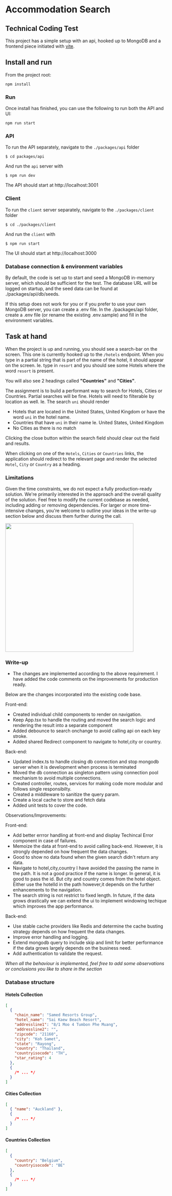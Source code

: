 # Accommodation Search

## Technical Coding Test

This project has a simple setup with an api, hooked up to MongoDB and a frontend piece initiated with [vite](https://vitejs.dev/).

## Install and run

From the project root:

```
npm install
```

### Run

Once install has finished, you can use the following to run both the API and UI:

```
npm run start
```

### API

To run the API separately, navigate to the `./packages/api` folder

```
$ cd packages/api
```

And run the `api` server with

```
$ npm run dev
```

The API should start at http://localhost:3001

### Client

To run the `client` server separately, navigate to the `./packages/client` folder

```
$ cd ./packages/client
```

And run the `client` with

```
$ npm run start
```

The UI should start at http://localhost:3000

### Database connection & environment variables

By default, the code is set up to start and seed a MongoDB in-memory server, which should be sufficient for the test. The database URL will be logged on startup, and the seed data can be found at ./packages/api/db/seeds.

If this setup does not work for you or if you prefer to use your own MongoDB server, you can create a .env file. In the ./packages/api folder, create a .env file (or rename the existing .env.sample) and fill in the environment variables.

## Task at hand

When the project is up and running, you should see a search-bar on the screen. This one is currently hooked up to the `/hotels` endpoint.
When you type in a partial string that is part of the name of the hotel, it should appear on the screen.
Ie. type in `resort` and you should see some Hotels where the word `resort` is present.

You will also see 2 headings called **"Countries"** and **"Cities"**.

The assignment is to build a performant way to search for Hotels, Cities or Countries.
Partial searches will be fine. Hotels will need to filterable by location as well.
Ie. The search `uni` should render

- Hotels that are located in the United States, United Kingdom or have the word `uni` in the hotel name.
- Countries that have `uni` in their name Ie. United States, United Kingdom
- No Cities as there is no match

Clicking the close button within the search field should clear out the field and results.

When clicking on one of the `Hotels`, `Cities` or `Countries` links, the application should redirect to the relevant page and render the selected `Hotel`, `City` or `Country` as a heading.

### Limitations

Given the time constraints, we do not expect a fully production-ready solution. We're primarily interested in the approach and the overall quality of the solution. 
Feel free to modify the current codebase as needed, including adding or removing dependencies. 
For larger or more time-intensive changes, you're welcome to outline your ideas in the write-up section below and discuss them further during the call.

<img src="./assets/search-example.png" width="400px" />

### Write-up

- The changes are implemented according to the above requirement. I have added the code comments on the improvements for production ready. 

Below are the changes incorporated into the existing code base.

Front-end:
- Created individual child components to render on navigation.
- Keep App.tsx to handle the routing and moved the search logic and rendering the result into a separate component
- Added debounce to search onchange to avoid calling api on each key stroke.
- Added shared Redirect component to navigate to hotel,city or country.

Back-end:
 - Updated index.ts to handle closing db connection and stop mongodb server when it is development when process is terminated
 - Moved the db connection as singleton pattern using connection pool mechanism to avoid multiple connections. 
 - Created controller, routes, services for making code more modular and follows single responsibilty.
 - Created a middleware to sanitize the query param.
 - Create a local cache to store and fetch data
 - Added unit tests to cover the code. 

Observations/Improvements:

Front-end:
- Add better errror handling at front-end and display Techincal Error component in case of failures.
- Memoize the data at front-end to avoid calling back-end. However, it is strongly depended on how frequent the data changes.
- Good to show no data found when the given search didn't return any data.
- Navigate to hotel,city,country I have avoided the passing the name in the path. It is not a good practice if the name is longer. In general, it is good to pass the id. But city and country comes from the hotel object. Either use the hotelId in the path however,it depends on the further enhancements to the navigation.
- The search string is not restrict to fixed length. In future, if the data grows drastically we can extend the ui to implement windowing techique which improves the app performance.

Back-end:
- Use stable cache providers like Redis and determine the cache busting strategy depends on how frequent the data changes.
- Improve error handling and logging.
- Extend mongodb query to include skip and limit for better performance if the data grows largely depends on the business need.
- Add authentication to validate the request. 



_When all the behaviour is implemented, feel free to add some observations or conclusions you like to share in the section_

### Database structure

#### Hotels Collection

```json
[
  {
    "chain_name": "Samed Resorts Group",
    "hotel_name": "Sai Kaew Beach Resort",
    "addressline1": "8/1 Moo 4 Tumbon Phe Muang",
    "addressline2": "",
    "zipcode": "21160",
    "city": "Koh Samet",
    "state": "Rayong",
    "country": "Thailand",
    "countryisocode": "TH",
    "star_rating": 4
  },
  {
    /* ... */
  }
]
```

#### Cities Collection

```json
[
  { "name": "Auckland" },
  {
    /* ... */
  }
]
```

#### Countries Collection

```json
[
  {
    "country": "Belgium",
    "countryisocode": "BE"
  },
  {
    /* ... */
  }
]
```
